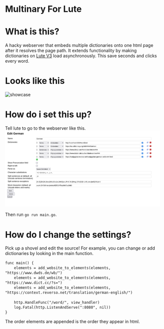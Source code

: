 # Multinary For Lute

# What is this?
A hacky webserver that embeds multiple dictionaries onto one html page after it resolves the page path. It extends functionality by making dictionaries on [Lute V3](https://github.com/LuteOrg/lute-v3) load asynchronously. This save seconds and clicks every word.

# Looks like this
![showcase](multinary.gif)

# How do i set this up?
Tell lute to go to the webserver like this.
![setup](setup.png)

Then run `go run main.go`.


# How do I change the settings?

Pick up a shovel and edit the source! For example, you can change or add dictionaries by looking in the main function.

```golang
func main() {
	elements = add_website_to_elements(elements, "https://www.dwds.de/wb/")
	elements = add_website_to_elements(elements, "https://www.dict.cc/?s=")
	elements = add_website_to_elements(elements, "https://context.reverso.net/translation/german-english/")

	http.HandleFunc("/word/", view_handler)
	log.Fatal(http.ListenAndServe(":8080", nil))
}
```

The order elements are appended is the order they appear in html.

